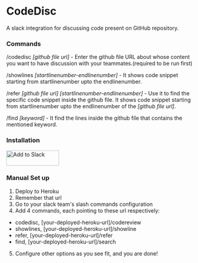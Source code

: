 # CodeDisc
A slack integration for discussing code present on GitHub repository.

### Commands
/codedisc *[github file url]* - Enter the github file URL about whose content you want to have discussion with your teammates.(required to be run first)

/showlines *[startlinenumber-endlinenumber]* - It shows code snippet starting from startlinenumber upto the endlinenumber.

/refer *[github file url]* *[startlinenumber-endlinenumber]* - Use it to find the specific code snippet inside the github file. It shows code snippet starting from startlinenumber upto the endlinenumber of the *[github file url]*.

/find *[keyword]* - It find the lines inside the github file that contains the mentioned keyword.

### Installation
<a href="https://slack.com/oauth/v2/authorize?client_id=2943562887175.2970828686849&scope=commands&user_scope=openid"><img alt="Add to Slack" height="40" width="139" src="https://platform.slack-edge.com/img/add_to_slack.png" srcSet="https://platform.slack-edge.com/img/add_to_slack.png 1x, https://platform.slack-edge.com/img/add_to_slack@2x.png 2x" /></a>

### Manual Set up
1. Deploy to Heroku	
2. Remember that url 		
3. Go to your slack team's slash commands configuration		
4. Add 4 commands, each pointing to these url respectively:		
 * codedisc, [your-deployed-heroku-url]/codereview		
 * showlines, [your-deployed-heroku-url]/showline		
 * refer, [your-deployed-heroku-url]/refer		
 * find, [your-deployed-heroku-url]/search
5. Configure other options as you see fit, and you are done!
